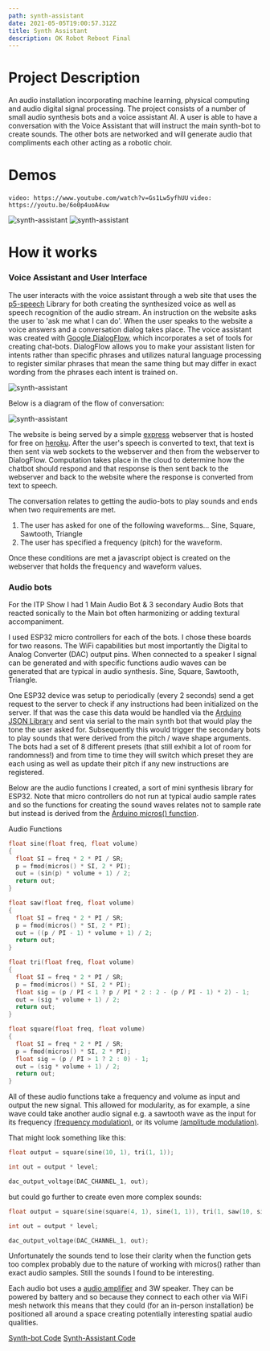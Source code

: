 ```yaml
---
path: synth-assistant
date: 2021-05-05T19:00:57.312Z
title: Synth Assistant
description: OK Robot Reboot Final
---
```


# Project Description

An audio installation incorporating machine learning, physical computing and audio digital signal processing. The project consists of a number of small audio synthesis bots and a voice assistant AI. A user is able to have a conversation with the Voice Assistant that will instruct the main synth-bot to create sounds. The other bots are networked and will generate audio that compliments each other acting as a robotic choir.

# Demos

`video: https://www.youtube.com/watch?v=Gs1Lw5yfhUU`
`video: https://youtu.be/6o0p4uoA4uw`

![synth-assistant](../assets/okrobot/synth-bot2.jpg)
![synth-assistant](../assets/okrobot/synth-bot.jpg)

# How it works

### Voice Assistant and User Interface

The user interacts with the voice assistant through a web site that uses the [p5-speech](https://idmnyu.github.io/p5.js-speech/) Library for both creating the synthesized voice as well as speech recognition of the audio stream. An instruction on the website asks the user to 'ask me what I can do'. When the user speaks to the website a voice answers and a conversation dialog takes place. The voice assistant was created with [Google DialogFlow](https://cloud.google.com/dialogflow/), which incorporates a set of tools for creating chat-bots. DialogFlow allows you to make your assistant listen for intents rather than specific phrases and utilizes natural language processing to register similar phrases that mean the same thing but may differ in exact wording from the phrases each intent is trained on.

![synth-assistant](../assets/okrobot/diagram-final.png)

Below is a diagram of the flow of conversation:

![synth-assistant](../assets/okrobot/dialog.png)

The website is being served by a simple [express](https://www.npmjs.com/package/express) webserver that is hosted for free on [heroku](https://www.heroku.com/). After the user's speech is converted to text, that text is then sent via web sockets to the webserver and then from the webserver to DialogFlow. Computation takes place in the cloud to determine how the chatbot should respond and that response is then sent back to the webserver and back to the website where the response is converted from text to speech.

The conversation relates to getting the audio-bots to play sounds and ends when two requirements are met.

1. The user has asked for one of the following waveforms... Sine, Square, Sawtooth, Triangle
2. The user has specified a frequency (pitch) for the waveform.

Once these conditions are met a javascript object is created on the webserver that holds the frequency and waveform values.

### Audio bots

For the ITP Show I had 1 Main Audio Bot & 3 secondary Audio Bots that reacted sonically to the Main bot often harmonizing or adding textural accompaniment.

I used ESP32 micro controllers for each of the bots. I chose these boards for two reasons. The WiFi capabilities but most importantly the Digital to Analog Converter (DAC) output pins. When connected to a speaker I signal can be generated and with specific functions audio waves can be generated that are typical in audio synthesis. Sine, Square, Sawtooth, Triangle.

One ESP32 device was setup to periodically (every 2 seconds) send a get request to the server to check if any instructions had been initialized on the server. If that was the case this data would be handled via the [Arduino JSON Library](https://arduinojson.org/) and sent via serial to the main synth bot that would play the tone the user asked for. Subsequently this would trigger the secondary bots to play sounds that were derived from the pitch / wave shape arguments. The bots had a set of 8 different presets (that still exhibit a lot of room for randomness!) and from time to time they will switch which preset they are each using as well as update their pitch if any new instructions are registered.

Below are the audio functions I created, a sort of mini synthesis library for ESP32. Note that micro controllers do not run at typical audio sample rates and so the functions for creating the sound waves relates not to sample rate but instead is derived from the [Arduino micros() function](https://www.arduino.cc/reference/en/language/functions/time/micros/).

Audio Functions

```c
float sine(float freq, float volume)
{
  float SI = freq * 2 * PI / SR;
  p = fmod(micros() * SI, 2 * PI);
  out = (sin(p) * volume + 1) / 2;
  return out;
}

float saw(float freq, float volume)
{
  float SI = freq * 2 * PI / SR;
  p = fmod(micros() * SI, 2 * PI);
  out = ((p / PI - 1) * volume + 1) / 2;
  return out;
}

float tri(float freq, float volume)
{
  float SI = freq * 2 * PI / SR;
  p = fmod(micros() * SI, 2 * PI);
  float sig = (p / PI < 1 ? p / PI * 2 : 2 - (p / PI - 1) * 2) - 1;
  out = (sig * volume + 1) / 2;
  return out;
}

float square(float freq, float volume)
{
  float SI = freq * 2 * PI / SR;
  p = fmod(micros() * SI, 2 * PI);
  float sig = (p / PI > 1 ? 2 : 0) - 1;
  out = (sig * volume + 1) / 2;
  return out;
}
```

All of these audio functions take a frequency and volume as input and output the new signal. This allowed for modularity, as for example, a sine wave could take another audio signal e.g. a sawtooth wave as the input for its frequency [(frequency modulation)](https://en.wikipedia.org/wiki/Frequency_modulation), or its volume [(amplitude modulation)](https://en.wikipedia.org/wiki/Amplitude_modulation).

That might look something like this:

```c
float output = square(sine(10, 1), tri(1, 1));

int out = output * level;

dac_output_voltage(DAC_CHANNEL_1, out);
```

but could go further to create even more complex sounds:

```c
float output = square(sine(square(4, 1), sine(1, 1)), tri(1, saw(10, sine(4, 1))));

int out = output * level;

dac_output_voltage(DAC_CHANNEL_1, out);
```

Unfortunately the sounds tend to lose their clarity when the function gets too complex probably due to the nature of working with micros() rather than exact audio samples. Still the sounds I found to be interesting.

Each audio bot uses a [audio amplifier](https://components101.com/modules/pam8403-stereo-audio-amplifier-module) and 3W speaker. They can be powered by battery and so because they connect to each other via WiFi mesh network this means that they could (for an in-person installation) be positioned all around a space creating potentially interesting spatial audio qualities.

[Synth-bot Code](https://github.com/davidalexandercurrie/synth-bot)
[Synth-Assistant Code](https://github.com/davidalexandercurrie/synth-assistant)
